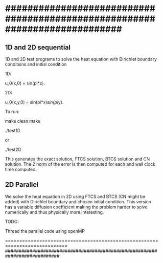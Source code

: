 ###########################################################################
===========================================================================

1D and 2D sequential
--------------------

1D and 2D test programs to solve the heat equation
with Dirichlet boundary conditions and initial condition 

1D:

u_0(x,0) = sin(pi*x).

2D:

u_0(x,y,0) = sin(pi*x)*sin(pi*y).

To run:

make clean
make

./test1D

or 

./test2D

This generates the exact solution, FTCS solution, BTCS solution
and CN solution. The 2 norm of the error is then computed for each and wall clock time computed.

2D Parallel
------------
We solve the heat equation in 2D using FTCS and BTCS (CN might be added) with 
Dirichlet boundary and chosen initial condition.
This version has a variable diffusion coefficient making the problem harder to
solve numerically and thus physically more interesting.

TODO:

Thread the parallel code using openMP

============================================================================
############################################################################

 
 
